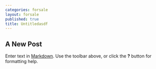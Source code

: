 ```yaml
---
categories: forsale
layout: forsale
published: true
title: Untitledasdf
---
```

## A New Post

Enter text in [Markdown](http://daringfireball.net/projects/markdown/). Use the toolbar above, or click the **?** button for formatting help.
